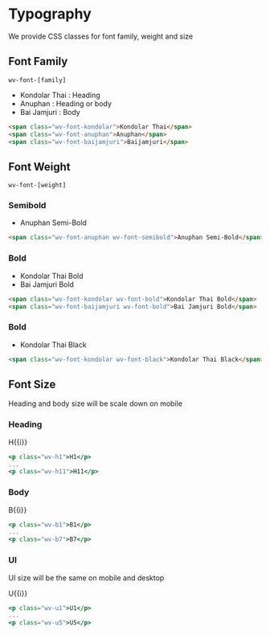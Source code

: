 # Typography

We provide CSS classes for font family, weight and size

## Font Family

`wv-font-[family]`

- <span class="wv-font-kondolar">Kondolar Thai</span> : Heading
- <span class="wv-font-anuphan">Anuphan</span> : Heading or body
- <span class="wv-font-baijamjuri">Bai Jamjuri</span> : Body

```html
<span class="wv-font-kondolar">Kondolar Thai</span>
<span class="wv-font-anuphan">Anuphan</span>
<span class="wv-font-baijamjuri">Baijamjuri</span>
```

## Font Weight

`wv-font-[weight]`

### Semibold

- <span class="wv-font-anuphan wv-font-semibold">Anuphan Semi-Bold</span>

```html
<span class="wv-font-anuphan wv-font-semibold">Anuphan Semi-Bold</span>
```

### Bold

- <span class="wv-font-kondolar wv-font-bold">Kondolar Thai Bold</span>
- <span class="wv-font-baijamjuri wv-font-bold">Bai Jamjuri Bold</span>

```html
<span class="wv-font-kondolar wv-font-bold">Kondolar Thai Bold</span>
<span class="wv-font-baijamjuri wv-font-bold">Bai Jamjuri Bold</span>
```

### Bold

- <span class="wv-font-kondolar wv-font-black">Kondolar Thai Black</span>

```html
<span class="wv-font-kondolar wv-font-black">Kondolar Thai Black</span>
```

## Font Size

Heading and body size will be scale down on mobile

### Heading

<p v-for="i in 11" :class="`wv-h${i}`">H{{i}}</p>

```jsx
<p class="wv-h1">H1</p>
...
<p class="wv-h11">H11</p>
```

### Body

<p v-for="i in 7" :class="`wv-b${i}`">B{{i}}</p>

```jsx
<p class="wv-b1">B1</p>
...
<p class="wv-b7">B7</p>
```

### UI

UI size will be the same on mobile and desktop

<p v-for="i in 5" :class="`wv-u${i}`">U{{i}}</p>

```jsx
<p class="wv-u1">U1</p>
...
<p class="wv-u5">U5</p>
```
